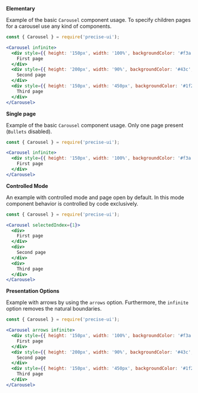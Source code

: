 **Elementary**

Example of the basic `Carousel` component usage. To specify children pages for a carousel use any kind of components.

```jsx
const { Carousel } = require('precise-ui');

<Carousel infinite>
  <div style={{ height: '150px', width: '100%', backgroundColor: '#f3a', display: 'flex', justifyContent: 'center', alignItems: 'center'}}>
    First page
  </div>
  <div style={{ height: '200px', width: '90%', backgroundColor: '#43c', display: 'flex', justifyContent: 'center', alignItems: 'center'}}>
    Second page
  </div>
  <div style={{ height: '150px', width: '450px', backgroundColor: '#1f2', display: 'flex', justifyContent: 'center', alignItems: 'center'}}>
    Third page
  </div>
</Carousel>
```

**Single page**

Example of the basic `Carousel` component usage. Only one page present (`Bullets` disabled).

```jsx
const { Carousel } = require('precise-ui');

<Carousel infinite>
  <div style={{ height: '150px', width: '100%', backgroundColor: '#f3a', display: 'flex', justifyContent: 'center', alignItems: 'center'}}>
    First page
  </div>
</Carousel>
```


**Controlled Mode**

An example with controlled mode and page open by default. In this mode component behavior is controlled by code exclusively.

```jsx
const { Carousel } = require('precise-ui');

<Carousel selectedIndex={1}>
  <div>
    First page
  </div>
  <div>
    Second page
  </div>
  <div>
    Third page
  </div>
</Carousel>
```

**Presentation Options**

Example with arrows by using the `arrows` option. Furthermore, the `infinite` option removes the natural boundaries.

```jsx
const { Carousel } = require('precise-ui');

<Carousel arrows infinite>
  <div style={{ height: '150px', width: '100%', backgroundColor: '#f3a', display: 'flex', justifyContent: 'center', alignItems: 'center'}}>
    First page
  </div>
  <div style={{ height: '200px', width: '90%', backgroundColor: '#43c', display: 'flex', justifyContent: 'center', alignItems: 'center'}}>
    Second page
  </div>
  <div style={{ height: '150px', width: '450px', backgroundColor: '#1f2', display: 'flex', justifyContent: 'center', alignItems: 'center'}}>
    Third page
  </div>
</Carousel>
```
